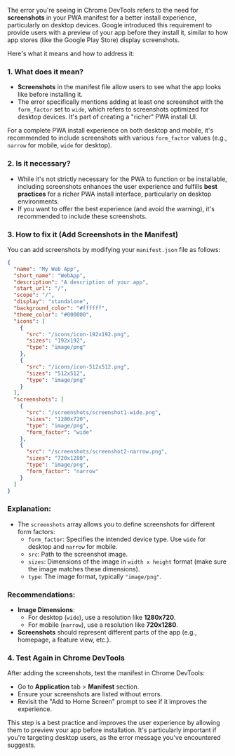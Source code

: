The error you're seeing in Chrome DevTools refers to the need for **screenshots** in your PWA manifest for a better install experience, particularly on desktop devices. Google introduced this requirement to provide users with a preview of your app before they install it, similar to how app stores (like the Google Play Store) display screenshots.

Here's what it means and how to address it:

### 1. **What does it mean?**
   - **Screenshots** in the manifest file allow users to see what the app looks like before installing it.
   - The error specifically mentions adding at least one screenshot with the `form_factor` set to `wide`, which refers to screenshots optimized for desktop devices. It's part of creating a "richer" PWA install UI.

   For a complete PWA install experience on both desktop and mobile, it's recommended to include screenshots with various `form_factor` values (e.g., `narrow` for mobile, `wide` for desktop).

### 2. **Is it necessary?**
   - While it's not strictly necessary for the PWA to function or be installable, including screenshots enhances the user experience and fulfills **best practices** for a richer PWA install interface, particularly on desktop environments.
   - If you want to offer the best experience (and avoid the warning), it's recommended to include these screenshots.

### 3. **How to fix it (Add Screenshots in the Manifest)**
   You can add screenshots by modifying your `manifest.json` file as follows:

   ```json
   {
     "name": "My Web App",
     "short_name": "WebApp",
     "description": "A description of your app",
     "start_url": "/",
     "scope": "/",
     "display": "standalone",
     "background_color": "#ffffff",
     "theme_color": "#000000",
     "icons": [
       {
         "src": "/icons/icon-192x192.png",
         "sizes": "192x192",
         "type": "image/png"
       },
       {
         "src": "/icons/icon-512x512.png",
         "sizes": "512x512",
         "type": "image/png"
       }
     ],
     "screenshots": [
       {
         "src": "/screenshots/screenshot1-wide.png",
         "sizes": "1280x720",
         "type": "image/png",
         "form_factor": "wide"
       },
       {
         "src": "/screenshots/screenshot2-narrow.png",
         "sizes": "720x1280",
         "type": "image/png",
         "form_factor": "narrow"
       }
     ]
   }
   ```

   ### Explanation:
   - The `screenshots` array allows you to define screenshots for different form factors:
     - `form_factor`: Specifies the intended device type. Use `wide` for desktop and `narrow` for mobile.
     - `src`: Path to the screenshot image.
     - `sizes`: Dimensions of the image in `width x height` format (make sure the image matches these dimensions).
     - `type`: The image format, typically `"image/png"`.

   ### Recommendations:
   - **Image Dimensions**:
     - For desktop (`wide`), use a resolution like **1280x720**.
     - For mobile (`narrow`), use a resolution like **720x1280**.
   - **Screenshots** should represent different parts of the app (e.g., homepage, a feature view, etc.).

### 4. **Test Again in Chrome DevTools**
   After adding the screenshots, test the manifest in Chrome DevTools:
   - Go to **Application** tab > **Manifest** section.
   - Ensure your screenshots are listed without errors.
   - Revisit the "Add to Home Screen" prompt to see if it improves the experience.

This step is a best practice and improves the user experience by allowing them to preview your app before installation. It's particularly important if you're targeting desktop users, as the error message you've encountered suggests.
